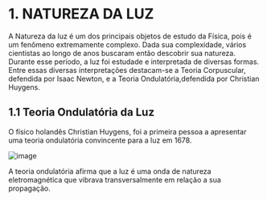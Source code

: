  # 1. NATUREZA DA LUZ
A Natureza da luz é um dos principais objetos de estudo da Física, pois é um fenômeno extremamente complexo. Dada sua complexidade, vários cientistas ao longo de anos buscaram então descobrir sua natureza. Durante esse período, a luz foi estudade e interpretada de diversas formas. Entre essas diversas interpretações destacam-se a Teoria Corpuscular, defendida por Isaac Newton, e a Teoria Ondulatória,defendida por Christian Huygens.

## 1.1 Teoria Ondulatória da Luz

O físico holandês Christian Huygens, foi a primeira pessoa a apresentar uma teoria ondulatória convincente para a luz em 1678. 

![image](https://user-images.githubusercontent.com/118854820/207200553-df473ab2-843e-4f7a-8f76-3728674da533.png)

A teoria ondulatória afirma que a luz é uma onda de natureza eletromagnética que vibrava transversalmente em relação a sua propagação. 
